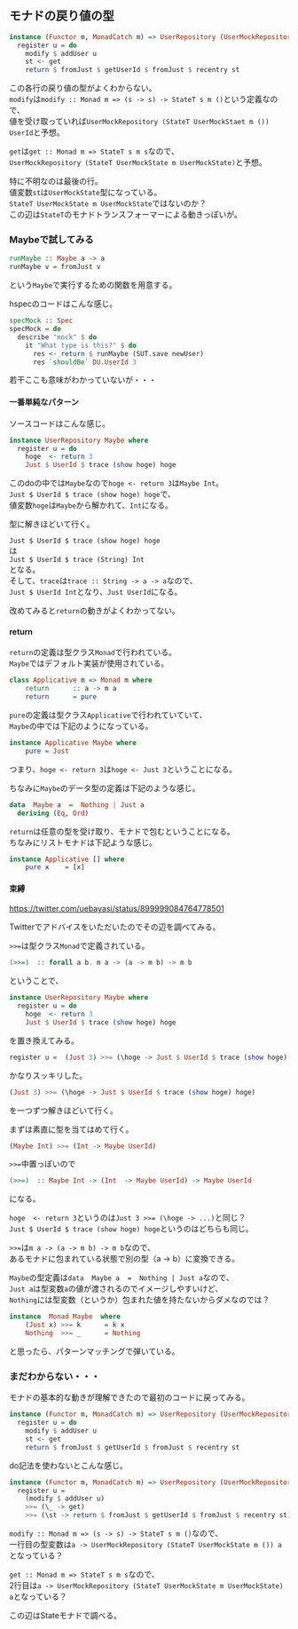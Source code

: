 ## モナドの戻り値の型

```hs
instance (Functor m, MonadCatch m) => UserRepository (UserMockRepository m) where
  register u = do
    modify $ addUser u
    st <- get
    return $ fromJust $ getUserId $ fromJust $ recentry st
```

この各行の戻り値の型がよくわからない。  
`modify`は`modify :: Monad m => (s -> s) -> StateT s m ()`という定義なので、  
値を受け取っていれば`UserMockRepository (StateT UserMockStaet m ()) UserId`と予想。  

`get`は`get :: Monad m => StateT s m s`なので、  
`UserMockRepository (StateT UserMockState m UserMockState)`と予想。  

特に不明なのは最後の行。  
値変数`st`は`UserMockState`型になっている。  
`StateT UserMockState m UserMockState`ではないのか？  
この辺は`StateT`のモナドトランスフォーマーによる動きっぽいが。  

### Maybeで試してみる

```hs
runMaybe :: Maybe a -> a
runMaybe v = fromJust v
```
という`Maybe`で実行するための関数を用意する。  

hspecのコードはこんな感じ。
```hs
specMock :: Spec
specMock = do
  describe "mock" $ do
    it "What type is this?" $ do
      res <- return $ runMaybe (SUT.save newUser)
      res `shouldBe` DU.UserId 3
```
若干ここも意味がわかっていないが・・・

#### 一番単純なパターン

ソースコードはこんな感じ。
```hs
instance UserRepository Maybe where
  register u = do
    hoge  <- return 3
    Just $ UserId $ trace (show hoge) hoge
```

このdoの中では`Maybe`なので`hoge <- return 3`は`Maybe Int`。  
`Just $ UserId $ trace (show hoge) hoge`で、  
値変数`hoge`は`Maybe`から解かれて、`Int`になる。  

型に解きほどいて行く。

`Just $ UserId $ trace (show hoge) hoge`  
は  
`Just $ UserId $ trace (String) Int`  
となる。  
そして、`trace`は`trace :: String -> a -> a`なので、  
`Just $ UserId Int`となり、`Just UserId`になる。

改めてみると`return`の動きがよくわかってない。  

#### return

`return`の定義は型クラス`Monad`で行われている。  
`Maybe`ではデフォルト実装が使用されている。
```hs
class Applicative m => Monad m where
    return      :: a -> m a
    return      = pure
```

`pure`の定義は型クラス`Applicative`で行われていていて、  
`Maybe`の中では下記のようになっている。
```hs
instance Applicative Maybe where
    pure = Just
```

つまり、`hoge <- return 3`は`hoge <- Just 3`ということになる。

ちなみに`Maybe`のデータ型の定義は下記のような感じ。
```hs
data  Maybe a  =  Nothing | Just a
  deriving (Eq, Ord)
```

`return`は任意の型を受け取り、モナドで包むということになる。  
ちなみにリストモナドは下記ような感じ。

```hs
instance Applicative [] where
    pure x    = [x]
```

#### 束縛

https://twitter.com/uebayasi/status/899999084764778501

Twitterでアドバイスをいただいたのでその辺を調べてみる。  

`>>=`は型クラス`Monad`で定義されている。  

```hs
(>>=)  :: forall a b. m a -> (a -> m b) -> m b
```
ということで、
```hs
instance UserRepository Maybe where
  register u = do
    hoge  <- return 3
    Just $ UserId $ trace (show hoge) hoge
```
を置き換えてみる。  

```hs
register u =  (Just 3) >>= (\hoge -> Just $ UserId $ trace (show hoge) hoge)
```
かなりスッキリした。  

```hs
(Just 3) >>= (\hoge -> Just $ UserId $ trace (show hoge) hoge)
```
を一つずつ解きほどいて行く。  

まずは素直に型を当てはめて行く。
```hs
(Maybe Int) >>= (Int -> Maybe UserId)
```
`>>=`中置っぽいので
```hs
(>>=)  :: Maybe Int -> (Int  -> Maybe UserId) -> Maybe UserId
```
になる。

`hoge  <- return 3`というのは`Just 3 >>= (\hoge -> ...)`と同じ？  
`Just $ UserId $ trace (show hoge) hoge`というのはどちらも同じ。

`>>=`は`m a -> (a -> m b) -> m b`なので、  
あるモナドに包まれている状態で別の型（a -> b）に変換できる。

`Maybe`の型定義は`data  Maybe a  =  Nothing | Just a`なので、  
`Just a`は型変数`a`の値が渡されるのでイメージしやすいけど、  
`Nothing`には型変数（というか）包まれた値を持たないからダメなのでは？

```hs
instance  Monad Maybe  where
    (Just x) >>= k      = k x
    Nothing  >>= _      = Nothing
```

と思ったら、パターンマッチングで弾いている。


### まだわからない・・・

モナドの基本的な動きが理解できたので最初のコードに戻ってみる。

```hs
instance (Functor m, MonadCatch m) => UserRepository (UserMockRepository m) where
  register u = do
    modify $ addUser u
    st <- get
    return $ fromJust $ getUserId $ fromJust $ recentry st
```

do記法を使わないとこんな感じ。
```hs
instance (Functor m, MonadCatch m) => UserRepository (UserMockRepository m) where
  register u =
    (modify $ addUser u)
    >>= (\_ -> get)
    >>= (\st -> return $ fromJust $ getUserId $ fromJust $ recentry st)
```
`modify :: Monad m => (s -> s) -> StateT s m ()`なので、  
一行目の型変数は`a -> UserMockRepository (StateT UserMockState m ()) a`となっている？  

`get :: Monad m => StateT s m s`なので、  
2行目は`a -> UserMockRepository (StateT UserMockState m UserMockState) a`となっている？  

この辺はStateモナドで調べる。
